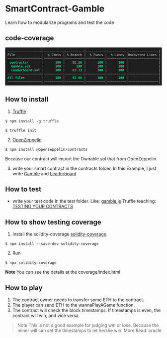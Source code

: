 # SmartContract-Gamble
Learn how to modularize programs and test the code

## code-coverage
![image](https://github.com/jerryleetw1992/SmartContract-Gamble/blob/master/code-coverage.png)


## How to install
1. [Truffle](https://www.trufflesuite.com/)
```
$ npm install -g truffle
```
```
$ truffle init
```

2. [OpenZeppelin](https://github.com/OpenZeppelin/openzeppelin-contracts)
```
$ npm install @openzeppelin/contracts
```
Because our contract will import the Ownable.sol that from OpenZeppelin.

3. write your smart contract in the contracts folder.
In this Example, I just write [Gamble](https://github.com/jerryleetw1992/SmartContract-Gamble/blob/master/contracts/Gamble.sol) and [Leaderboard](https://github.com/jerryleetw1992/SmartContract-Gamble/blob/master/contracts/Leaderboard.sol)

## How to test
* write your test code in the test folder. Like: [gamble.js](https://github.com/jerryleetw1992/SmartContract-Gamble/blob/master/test/gamble.js)
Truffle teaching: [TESTING YOUR CONTRACTS](https://www.trufflesuite.com/docs/truffle/testing/testing-your-contracts)

## How to show testing coverage
1. Install the solidity-coverage
[solidity-coverage](https://www.npmjs.com/package/solidity-coverage)
```
$ npm install --save-dev solidity-coverage
```

2. Run
```
$ npx solidity-coverage
```
**Note** You can see the details at the coverage/index.html

## How to play
1. The contract owner needs to transfer some ETH to the contract.
2. The player can send ETH to the wannaPlayAGame function.
3. The contract will check the block timestamps. If timestamps is even, the contract will win, and vice versa. 
> Note This is not a good example for judging win or lose. Because the miner will can set the timestamps to let he/she win.
> More Read: oracle

